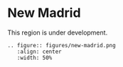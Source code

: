 # New Madrid


This region is under development.

```{eval-rst}
.. figure:: figures/new-madrid.png
   :align: center
   :width: 50%

```
